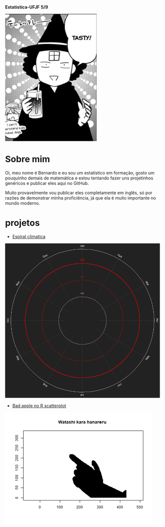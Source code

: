 
**Estatistica-UFJF** **5/9**


![](tasty.png)


# Sobre mim

Oi, meu nome é Bernardo e eu sou um estatístico em formação, gosto um
pouquinho demais de matemática e estou tentando fazer uns projetinhos
genéricos e publicar eles aqui no GitHub.

Muito provavelmente vou publicar eles completamente em inglês, só por
razões de demonstrar minha proficiência, já que ela é muito importante
no mundo moderno.

# projetos

- [Espiral
  climatica](https://github.com/Bernardo-727/Climate-spiral-in-base-R)


![](Fast.gif)

- [Bad apple no R
  scatterplot](https://github.com/Bernardo-727/Bad-apple-in-R-scatterplot)


![](badapple.gif)
